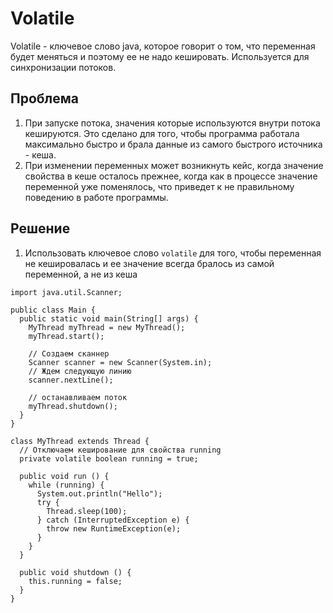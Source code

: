 # Volatile

Volatile - ключевое слово java, которое говорит о том, что переменная будет меняться и поэтому ее не надо кешировать.
Используется для синхронизации потоков.

## Проблема
1. При запуске потока, значения которые используются внутри потока кешируются. Это сделано для того, чтобы программа работала максимально быстро и брала данные из самого быстрого источника - кеша.
2. При изменении переменных может возникнуть кейс, когда значение свойства в кеше осталось прежнее, когда как в процессе значение переменной уже поменялось, что приведет к не правильному поведению в работе программы.

## Решение
1. Использовать ключевое слово `volatile` для того, чтобы переменная не кешировалась и ее значение всегда бралось из самой переменной, а не из кеша

```
import java.util.Scanner;

public class Main {
  public static void main(String[] args) {
    MyThread myThread = new MyThread();
    myThread.start();

    // Создаем сканнер
    Scanner scanner = new Scanner(System.in);
    // Ждем следующую линию
    scanner.nextLine();

    // останавливаем поток
    myThread.shutdown();
  }
}

class MyThread extends Thread {
  // Отключаем кеширование для свойства running
  private volatile boolean running = true;

  public void run () {
    while (running) {
      System.out.println("Hello");
      try {
        Thread.sleep(100);
      } catch (InterruptedException e) {
        throw new RuntimeException(e);
      }
    }
  }

  public void shutdown () {
    this.running = false;
  }
}
```